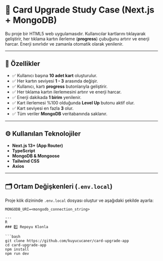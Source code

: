 # 🚀 Card Upgrade Study Case (Next.js + MongoDB)

Bu proje bir HTML5 web uygulamasıdır. Kullanıcılar kartlarını tıklayarak geliştirir, her tıklama kartın ilerleme (**progress**) çubuğunu artırır ve enerji harcar. Enerji sınırlıdır ve zamanla otomatik olarak yenilenir.

---

## 📌 Özellikler

- ✅ Kullanıcı başına **10 adet kart** oluşturulur.
- ✅ Her kartın seviyesi **1 - 3** arasında değişir.
- ✅ Kullanıcı, kartı **progress** butonlarıyla geliştirir.
- ✅ Her tıklama kartın ilerlemesini artırır ve enerji harcar.
- ✅ Enerji dakikada **1 birim** yenilenir.
- ✅ Kart ilerlemesi %100 olduğunda **Level Up** butonu aktif olur.
- ✅ Kart seviyesi en fazla **3** olur.
- ✅ Tüm veriler **MongoDB** veritabanında saklanır.

---

## ⚙️ Kullanılan Teknolojiler

- **Next.js 13+ (App Router)**
- **TypeScript**
- **MongoDB & Mongoose**
- **Tailwind CSS**
- **Axios**

---

## 🗂️ Ortam Değişkenleri (`.env.local`)

Proje kök dizininde `.env.local` dosyası oluştur ve aşağıdaki şekilde ayarla:

```env
MONGODB_URI=<mongodb_connection_string>

---
R
### 1️⃣ Repoyu Klonla

```bash
git clone https://github.com/kuyucucaner/card-upgrade-app
cd card-upgrade-app
npm install 
npm run dev 

